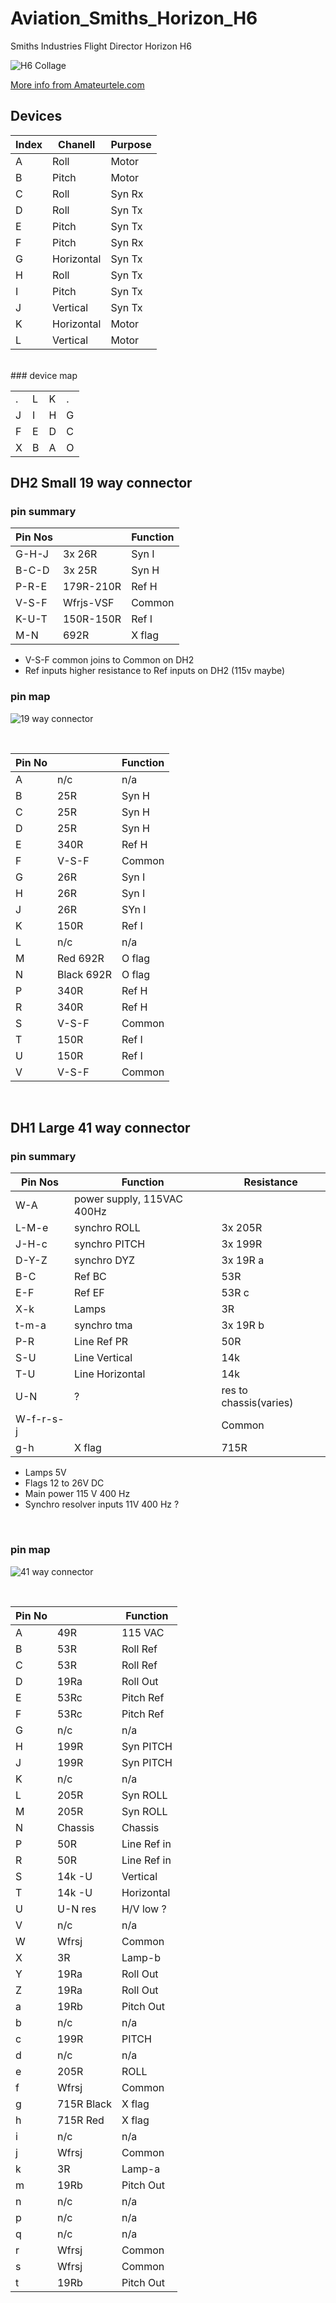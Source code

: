 # Aviation_Smiths_Horizon_H6
Smiths Industries Flight Director Horizon H6

![H6 Collage](./images/H6-COLLAGE.jpg)

[More info from Amateurtele.com](http://amateurtelecom.reiding.com/index.php?artikel=340)

## Devices


|Index|Chanell   |Purpose|
|-----|----------|-------|
|A    |Roll      |Motor  |
|B    |Pitch     |Motor  |
|C    |Roll      |Syn Rx |
|D    |Roll      |Syn Tx |
|E    |Pitch     |Syn Tx |
|F    |Pitch     |Syn Rx |
|G    |Horizontal|Syn Tx |
|H    |Roll      |Syn Tx |
|I    |Pitch     |Syn Tx |
|J    |Vertical  |Syn Tx |
|K    |Horizontal|Motor  |
|L    |Vertical  |Motor  | 

<br>
### device map

|     |     |     |     |
|-----|-----|-----|-----|
|  .  |  L  |  K  |  .  |
|  J  |  I  |  H  |  G  |
|  F  |  E  |  D  |  C  |
|  X  |  B  |  A  |  O  |


## DH2 Small 19 way connector

### pin summary


|Pin Nos ||Function|
|--------|--------|----------|
|G-H-J|3x 26R     |Syn I     |
|B-C-D|3x 25R     |Syn H     |
|P-R-E|179R-210R  |Ref H     |
|V-S-F|Wfrjs-VSF  |Common    |
|K-U-T|150R-150R  |Ref I     |
|M-N  |692R       |X flag    |

  * V-S-F common joins to Common on DH2
  * Ref inputs higher resistance to Ref inputs on DH2 (115v maybe)

### pin map

![19 way connector](./images/2255058-500.webp)

<br>

|Pin No|     |Function|
|-----|-----|-----|
|   A |n/c     |n/a       |
|   B |25R     |Syn H     |
|   C |25R     |Syn H     |
|   D |25R     |Syn H     |
|   E |340R    |Ref H     |
|   F |V-S-F   |Common    |
|   G |26R     |Syn I     |
|   H |26R     |Syn I     |
|   J |26R     |SYn I     |
|   K |150R    |Ref I     |
|   L |n/c     |n/a       |
|   M |Red 692R  |O flag  |
|   N |Black 692R|O flag  |
|   P |340R    |Ref H     |
|   R |340R    |Ref H     |
|   S |V-S-F   |Common    |
|   T |150R    |Ref I     |
|   U |150R    |Ref I     |
|   V |V-S-F   |Common    |

<br>

## DH1 Large 41 way connector 


### pin summary

|Pin Nos|Function|Resistance|
|-------|--------|----------|
|W-A| power supply, 115VAC 400Hz|
|L-M-e|synchro ROLL| 3x 205R |
|J-H-c|synchro PITCH| 3x 199R |
|D-Y-Z|synchro DYZ|3x 19R a|
|B-C|Ref BC|53R|
|E-F|Ref EF|53R c|
|X-k|Lamps|3R|
|t-m-a|synchro tma|3x 19R b|
|P-R|Line Ref PR|50R|
|S-U|Line Vertical|14k|
|T-U|Line Horizontal|14k|
|U-N|?|res to chassis(varies)|
|W-f-r-s-j||Common|
|g-h|X flag|715R|

 * Lamps 5V
 * Flags 12 to 26V DC
 * Main power 115 V 400 Hz
 * Synchro resolver inputs 11V 400 Hz ?

<br>

### pin map 

![41 way connector](./images/2255095-500.webp)

<br>

|Pin No|     |Function|
|-----|-----|-----|
|   A |49R    |115 VAC    |
|   B |53R    |Roll Ref   |
|   C |53R    |Roll Ref   |
|   D |19Ra   |Roll Out   |
|   E |53Rc   |Pitch Ref  |
|   F |53Rc   |Pitch Ref  |
|   G |n/c    |n/a        |
|   H |199R   |Syn PITCH  |
|   J |199R   |Syn PITCH  |
|   K |n/c    |n/a        |
|   L |205R   |Syn ROLL   |
|   M |205R   |Syn ROLL   |
|   N |Chassis|Chassis    |
|   P |50R    |Line Ref in|
|   R |50R    |Line Ref in|
|   S |14k -U |Vertical   |
|   T |14k -U |Horizontal |
|   U |U-N res|H/V low ?  |
|   V |n/c    |n/a        |
|   W |Wfrsj  |Common     |
|   X |3R     |Lamp-b     |
|   Y |19Ra   |Roll Out   |
|   Z |19Ra   |Roll Out   |
|   a |19Rb   |Pitch Out  |
|   b |n/c    |n/a        |
|   c |199R   |PITCH      |
|   d |n/c    |n/a        |
|   e |205R   |ROLL       |
|   f |Wfrsj  |Common     |
|   g |715R Black|X flag  |
|   h |715R Red  |X flag  |
|   i |n/c    |n/a        |
|   j |Wfrsj  |Common     |
|   k |3R     |Lamp-a     |
|   m |19Rb   |Pitch Out  |
|   n |n/c    |n/a        |
|   p |n/c    |n/a        |
|   q |n/c    |n/a        |
|   r |Wfrsj  |Common     |
|   s |Wfrsj  |Common     |
|   t |19Rb   |Pitch Out  |


